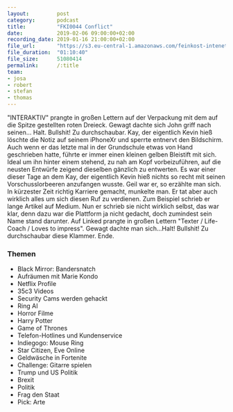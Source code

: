 ```yaml
---
layout:         post
category:       podcast
title:          "FKI0044 Conflict"
date:           2019-02-06 09:00:00+02:00
recording_date: 2019-01-16 21:00:00+02:00
file_url:       "https://s3.eu-central-1.amazonaws.com/feinkost-intenet/fki0044.mp3"
file_duration:  "01:10:40"
file_size:      51080414
permalink:      /:title
team:
- josa
- robert
- stefan
- thomas
---
```


"INTERAKTIV" prangte in großen Lettern auf der Verpackung mit dem auf die Spitze gestellten roten Dreieck. Gewagt dachte sich John griff nach seinen… Halt. Bullshit! Zu durchschaubar. Kay, der eigentlich Kevin hieß löschte die Notiz auf seinem iPhoneXr und sperrte entnervt den Bildschirm. Auch wenn er das letzte mal in der Grundschule etwas von Hand geschrieben hatte, führte er immer einen kleinen gelben Bleistift mit sich. Ideal um ihn hinter einem stehend, zu nah am Kopf vorbeizuführen, auf die neusten Entwürfe zeigend dieselben gänzlich zu entwerten. Es war einer dieser Tage an dem Kay, der eigentlich Kevin hieß nichts so recht mit seinen Vorschusslorbeeren anzufangen wusste. Geil war er, so erzählte man sich. In kürzester Zeit richtig Karriere gemacht, munkelte man. Er tat aber auch wirklich alles um sich diesen Ruf zu verdienen. Zum Beispiel schrieb er lange Artikel auf Medium. Nun er schrieb sie nicht wirklich selbst, das war klar, denn dazu war die Plattform ja nicht gedacht, doch zumindest sein Name stand darunter. Auf Linked prangte in großen Lettern "Texter / Life-Coach / Loves to impress". Gewagt dachte man sich…Halt! Bullshit! Zu durchschaubar diese Klammer. Ende.

### Themen

* Black Mirror: Bandersnatch
* Aufräumen mit Marie Kondo
* Netflix Profile
* 35c3 Videos
* Security Cams werden gehackt
* Ring AI
* Horror Filme
* Harry Potter
* Game of Thrones
* Telefon-Hotlines und Kundenservice
* Indiegogo: Mouse Ring
* Star Citizen, Eve Online
* Geldwäsche in Fortenite
* Challenge: Gitarre spielen
* Trump und US Politik
* Brexit
* Politik
* Frag den Staat
* Pick: Arte
